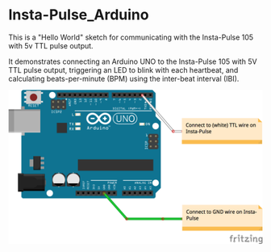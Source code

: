 # Insta-Pulse_Arduino
This is a "Hello World" sketch for communicating with the Insta-Pulse 105 with 5v TTL pulse output.

It demonstrates connecting an Arduino UNO to the Insta-Pulse 105 with 5V TTL pulse output, triggering an LED to blink with each heartbeat, and calculating beats-per-minute (BPM) using the inter-beat interval (IBI).

![Fritzing diagram connecting GND wire to GND and TTL wire to digital pin 2](Insta-Pulse_Arduino_bb.png?raw=true "Insta-Pulse_Arduino basic circuit")
